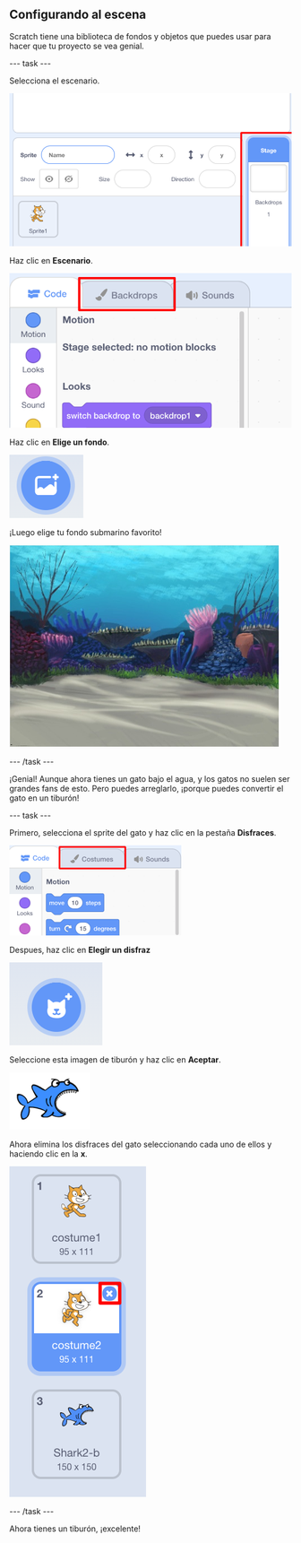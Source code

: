 ## Configurando al escena

Scratch tiene una biblioteca de fondos y objetos que puedes usar para hacer que tu proyecto se vea genial.

\--- task \---

Selecciona el escenario.

![Seleccionando el escenario](images/looksSelectStage.png)

Haz clic en **Escenario**.

![La pestaña Escenario](images/looksBackdrops.png)

Haz clic en **Elige un fondo**.

![El icono Elegir un fondo](images/looksChooseBg.png)

¡Luego elige tu fondo submarino favorito!

![Una escena submarina](images/looksUnderwater.png)

\--- /task \---

¡Genial! Aunque ahora tienes un gato bajo el agua, y los gatos no suelen ser grandes fans de esto. Pero puedes arreglarlo, ¡porque puedes convertir el gato en un tiburón!

\--- task \---

Primero, selecciona el sprite del gato y haz clic en la pestaña **Disfraces**.

![](images/cool2.png)

Despues, haz clic en **Elegir un disfraz**

![](images/cool3.png)

Seleccione esta imagen de tiburón y haz clic en **Aceptar**.

![El disfraz de tiburon](images/looksShark.png)

Ahora elimina los disfraces del gato seleccionando cada uno de ellos y haciendo clic en la **x**.

![](images/coolDeleteCostumes.png)

\--- /task \---

Ahora tienes un tiburón, ¡excelente!